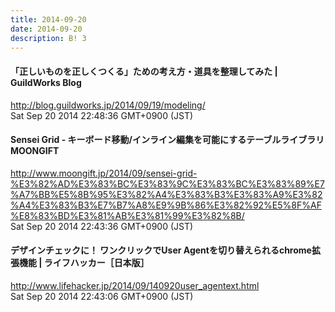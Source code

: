 ```yaml
---
title: 2014-09-20
date: 2014-09-20
description: B! 3
---
```


#### 「正しいものを正しくつくる」ための考え方・道具を整理してみた | GuildWorks Blog
http://blog.guildworks.jp/2014/09/19/modeling/<br>
Sat Sep 20 2014 22:48:36 GMT+0900 (JST)<br>


#### Sensei Grid - キーボード移動/インライン編集を可能にするテーブルライブラリ MOONGIFT
http://www.moongift.jp/2014/09/sensei-grid-%E3%82%AD%E3%83%BC%E3%83%9C%E3%83%BC%E3%83%89%E7%A7%BB%E5%8B%95%E3%82%A4%E3%83%B3%E3%83%A9%E3%82%A4%E3%83%B3%E7%B7%A8%E9%9B%86%E3%82%92%E5%8F%AF%E8%83%BD%E3%81%AB%E3%81%99%E3%82%8B/<br>
Sat Sep 20 2014 22:43:36 GMT+0900 (JST)<br>


#### デザインチェックに！ ワンクリックでUser Agentを切り替えられるchrome拡張機能 | ライフハッカー［日本版］
http://www.lifehacker.jp/2014/09/140920user_agentext.html<br>
Sat Sep 20 2014 22:43:06 GMT+0900 (JST)<br>


